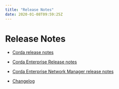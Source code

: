 ```yaml
---
title: "Release Notes"
date: 2020-01-08T09:59:25Z
---
```



# Release Notes

* [Corda release notes](release-notes.md)

* [Corda Enterprise Release notes](release-notes-enterprise.md)

* [Corda Enterprise Network Manager release notes](cenm-release-notes.md)

* [Changelog](cenm-changelog.md)



